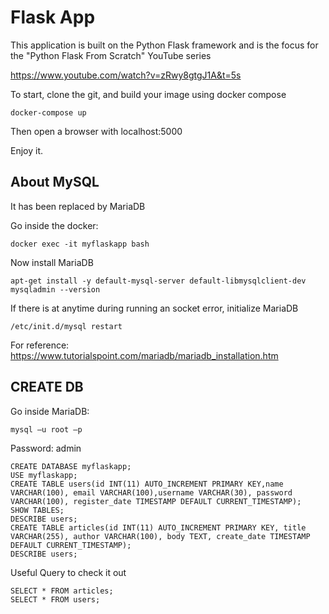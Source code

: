 # Flask App

This application is built on the Python Flask framework and is the focus for the "Python Flask From Scratch" YouTube series

https://www.youtube.com/watch?v=zRwy8gtgJ1A&t=5s

To start, clone the git, and build your image using docker compose

```
docker-compose up
```
Then open a browser with localhost:5000

Enjoy it.

## About MySQL

It has been replaced by MariaDB

Go inside the docker:
```
docker exec -it myflaskapp bash
```
Now install MariaDB

```
apt-get install -y default-mysql-server default-libmysqlclient-dev
mysqladmin --version
```

If there is at anytime during running an socket error, initialize MariaDB

```
/etc/init.d/mysql restart 
```

For reference: https://www.tutorialspoint.com/mariadb/mariadb_installation.htm 

## CREATE DB

Go inside MariaDB:
```
mysql –u root –p 
```
Password: admin 

```
CREATE DATABASE myflaskapp; 
USE myflaskapp; 
CREATE TABLE users(id INT(11) AUTO_INCREMENT PRIMARY KEY,name VARCHAR(100), email VARCHAR(100),username VARCHAR(30), password VARCHAR(100), register_date TIMESTAMP DEFAULT CURRENT_TIMESTAMP); 
SHOW TABLES; 
DESCRIBE users; 
CREATE TABLE articles(id INT(11) AUTO_INCREMENT PRIMARY KEY, title VARCHAR(255), author VARCHAR(100), body TEXT, create_date TIMESTAMP DEFAULT CURRENT_TIMESTAMP);
DESCRIBE users; 
```

Useful Query to check it out
```
SELECT * FROM articles;
SELECT * FROM users; 
```